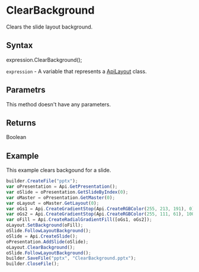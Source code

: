 # ClearBackground

Clears the slide layout background.

## Syntax

expression.ClearBackground();

`expression` - A variable that represents a [ApiLayout](../ApiLayout.md) class.

## Parametrs

This method doesn't have any parameters.

## Returns

Boolean

## Example

This example clears backgound for a slide.

```javascript
builder.CreateFile("pptx");
var oPresentation = Api.GetPresentation();
var oSlide = oPresentation.GetSlideByIndex(0);
var oMaster = oPresentation.GetMaster(0);
var oLayout = oMaster.GetLayout(0);
var oGs1 = Api.CreateGradientStop(Api.CreateRGBColor(255, 213, 191), 0);
var oGs2 = Api.CreateGradientStop(Api.CreateRGBColor(255, 111, 61), 100000);
var oFill = Api.CreateRadialGradientFill([oGs1, oGs2]);
oLayout.SetBackground(oFill);
oSlide.FollowLayoutBackground();
oSlide = Api.CreateSlide();
oPresentation.AddSlide(oSlide);
oLayout.ClearBackground();
oSlide.FollowLayoutBackground();
builder.SaveFile("pptx", "ClearBackground.pptx");
builder.CloseFile();
```